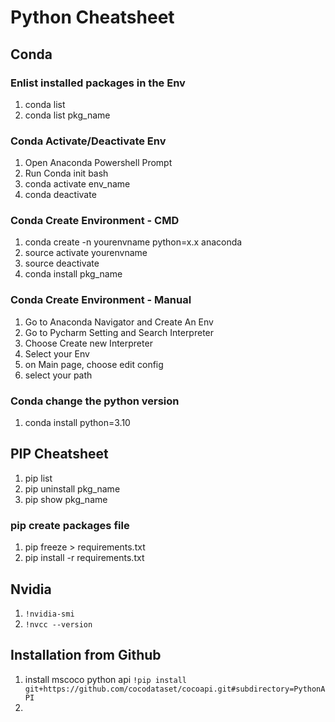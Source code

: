 # Python Cheatsheet

## Conda
### Enlist installed packages in the Env 
1. conda list  
2. conda list pkg_name

### Conda Activate/Deactivate Env
1. Open Anaconda Powershell Prompt 
2. Run Conda init bash
3. conda activate env_name
4. conda deactivate

### Conda Create Environment - CMD
1. conda create -n yourenvname python=x.x anaconda
2. source activate yourenvname
3. source deactivate
4. conda install pkg_name

### Conda Create Environment - Manual
1. Go to Anaconda Navigator and Create An Env 
2. Go to Pycharm Setting and Search Interpreter
3. Choose Create new Interpreter
4. Select your Env 
5. on Main page, choose edit config
6. select your path 

### Conda change the python version 
1. conda install python=3.10

## PIP Cheatsheet 
1. pip list 
2. pip uninstall pkg_name
3. pip show pkg_name

### pip create packages file
1. pip freeze > requirements.txt
2. pip install -r requirements.txt


## Nvidia 
1. ```!nvidia-smi```
2. ```!nvcc --version```

## Installation from Github
1. install mscoco python api
```!pip install git+https://github.com/cocodataset/cocoapi.git#subdirectory=PythonAPI```
2. 
